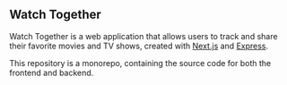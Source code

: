 ## Watch Together

Watch Together is a web application that allows users to track and share their favorite movies and TV shows, created with [Next.js](https://nextjs.org/) and [Express](https://expressjs.com/).

This repository is a monorepo, containing the source code for both the frontend and backend.
